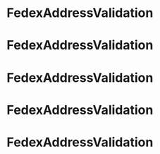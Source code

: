 # FedexAddressValidation
# FedexAddressValidation
# FedexAddressValidation
# FedexAddressValidation
# FedexAddressValidation
